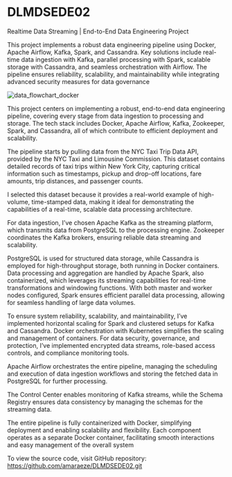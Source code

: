 # DLMDSEDE02

Realtime Data Streaming | End-to-End Data Engineering Project


This project implements a robust data engineering pipeline using Docker, Apache Airflow, Kafka, Spark, and Cassandra. Key solutions include real-time data ingestion with Kafka, parallel processing with Spark, scalable storage with Cassandra, and seamless orchestration with Airflow. The pipeline ensures reliability, scalability, and maintainability while integrating advanced security measures for data governance

![data_flowchart_docker](https://github.com/user-attachments/assets/8d02063d-50d7-42bf-8e54-127349f7ecf9)

This project centers on implementing a robust, end-to-end data engineering pipeline, covering every stage from data ingestion to processing and storage. The tech stack includes Docker, Apache Airflow, Kafka, Zookeeper, Spark, and Cassandra, all of which contribute to efficient deployment and scalability.

The pipeline starts by pulling data from the NYC Taxi Trip Data API, provided by the NYC Taxi and Limousine Commission. This dataset contains detailed records of taxi trips within New York City, capturing critical information such as timestamps, pickup and drop-off locations, fare amounts, trip distances, and passenger counts.

I selected this dataset because it provides a real-world example of high-volume, time-stamped data, making it ideal for demonstrating the capabilities of a real-time, scalable data processing architecture.

For data ingestion, I’ve chosen Apache Kafka as the streaming platform, which transmits data from PostgreSQL to the processing engine. Zookeeper coordinates the Kafka brokers, ensuring reliable data streaming and scalability.

PostgreSQL is used for structured data storage, while Cassandra is employed for high-throughput storage, both running in Docker containers. Data processing and aggregation are handled by Apache Spark, also containerized, which leverages its streaming capabilities for real-time transformations and windowing functions. With both master and worker nodes configured, Spark ensures efficient parallel data processing, allowing for seamless handling of large data volumes.

To ensure system reliability, scalability, and maintainability, I’ve implemented horizontal scaling for Spark and clustered setups for Kafka and Cassandra. Docker orchestration with Kubernetes simplifies the scaling and management of containers. For data security, governance, and protection, I’ve implemented encrypted data streams, role-based access controls, and compliance monitoring tools.

Apache Airflow orchestrates the entire pipeline, managing the scheduling and execution of data ingestion workflows and storing the fetched data in PostgreSQL for further processing.

The Control Center enables monitoring of Kafka streams, while the Schema Registry ensures data consistency by managing the schemas for the streaming data.

The entire pipeline is fully containerized with Docker, simplifying deployment and enabling scalability and flexibility. Each component operates as a separate Docker container, facilitating smooth interactions and easy management of the overall system


To view the source code, visit GitHub repository: https://github.com/amaraeze/DLMDSEDE02.git
